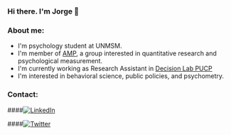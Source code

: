### Hi there. I'm Jorge 👋

### About me:
- I'm psychology student at UNMSM.
- I'm member of [AMP](https://www.facebook.com/amp.unmsm), a group interested in quantitative research and psychological measurement.
- I'm currently working as Research Assistant in [Decision Lab PUCP](https://www.facebook.com/decisionlabPUCP)
- I'm interested in behavioral science, public policies, and psychometry.

### Contact:

####[![LinkedIn](https://icones.pro/wp-content/uploads/2021/03/icone-linkedin-ronde-noire.png)](https://www.linkedin.com/in/jorgehuanca/)

####[![Twitter](https://www.google.com/url?sa=i&url=https%3A%2F%2Fwww.kindpng.com%2Fimgv%2FJxmihm_twitter-icon-circle-size-hd-png-download%2F&psig=AOvVaw34AdtTNZWa-tnsDCjiHIjd&ust=1629956833102000&source=images&cd=vfe&ved=0CAsQjRxqFwoTCLCcqcO8y_ICFQAAAAAdAAAAABAJ)](https://twitter.com/JorgeAHM_98)

